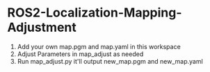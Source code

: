# ROS2-Localization-Mapping-Adjustment

1. Add your own map.pgm and map.yaml in this workspace
2. Adjust Parameters in map_adjust as needed
3. Run map_adjust.py it'll output new_map.pgm and new_map.yaml
